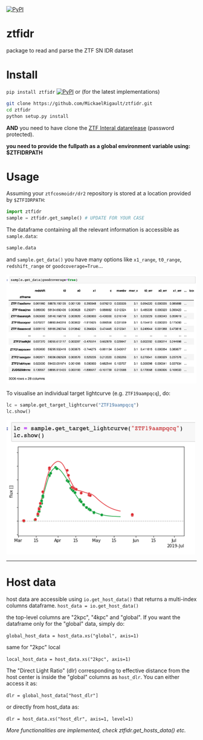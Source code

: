 [![PyPI](https://img.shields.io/pypi/v/ztfidr.svg?style=flat-square)](https://pypi.python.org/pypi/ztfidr)

# ztfidr
package to read and parse the ZTF SN IDR dataset

# Install
 `pip install ztfidr` [![PyPI](https://img.shields.io/pypi/v/ztfidr.svg?style=flat-square)](https://pypi.python.org/pypi/ztfidr)
 or (for the latest implementations)
 ```bash
 git clone https://github.com/MickaelRigault/ztfidr.git
 cd ztfidr
 python setup.py install
 ```
**AND**
you need to have clone the [ZTF Interal datarelease](https://github.com/ZwickyTransientFacility/ztfcosmoidr) (password protected).

**you need to provide the fullpath as a global environment variable using: $ZTFIDRPATH**

# Usage

Assuming your `ztfcosmoidr/dr2` repository is stored at a location provided by `$ZTFIDRPATH`:
```python
import ztfidr
sample = ztfidr.get_sample() # UPDATE FOR YOUR CASE
```

The dataframe containing all the relevant information is accessible as `sample.data`:
```python
sample.data
```
and `sample.get_data()` you have many options like `x1_range`, `t0_range`, `redshift_range` or `goodcoverage=True`...

<p align="left">
  <img src="images/example_data.png" width="900" title="data">
</p>


To visualise an individual target lightcurve (e.g. `ZTF19aampqcq`), do:
```python
lc = sample.get_target_lightcurve("ZTF19aampqcq")
lc.show()
```
<p align="left">
  <img src="images/example_show_target.png" width="500" title="show_target">
</p>

***
# Host data

host data are accessible using `io.get_host_data()` that returns a multi-index columns dataframe. 
`host_data = io.get_host_data()`

the top-level columns are "2kpc", "4kpc" and "global".
If you want the dataframe only for the "global" data, simply do:

`global_host_data = host_data.xs("global", axis=1)` 

same for "2kpc" local

`local_host_data = host_data.xs("2kpc", axis=1)` 

The "Direct Light Ratio" (dlr) corresponding to effective distance from the host center is inside the "global" columns as `host_dlr`.
You can either access it as:

`dlr = global_host_data["host_dlr"]`

or directly from host_data as:

`dlr = host_data.xs("host_dlr", axis=1, level=1)`

*More functionalities are implemented, check ztfidr.get_hosts_data() etc.*
